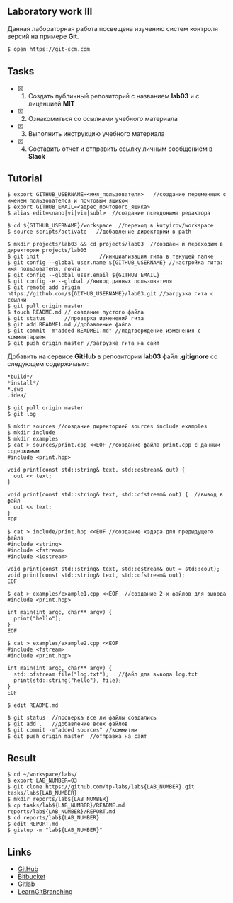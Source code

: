 ## Laboratory work III

Данная лабораторная работа посвещена изучению систем контроля версий на примере **Git**.

```bash
$ open https://git-scm.com
```

## Tasks

- [x] 1. Создать публичный репозиторий с названием **lab03** и с лиценцией **MIT**
- [x] 2. Ознакомиться со ссылками учебного материала
- [x] 3. Выполнить инструкцию учебного материала
- [x] 4. Составить отчет и отправить ссылку личным сообщением в **Slack**

## Tutorial

```ShellSession
$ export GITHUB_USERNAME=<имя_пользователя>   //создание переменных с именем пользователся и почтовым ящиком
$ export GITHUB_EMAIL=<адрес_почтового_ящика>
$ alias edit=<nano|vi|vim|subl>  //создание псевдонима редактора
```

```ShellSession
$ cd ${GITHUB_USERNAME}/workspace  //переход в kutyirov/workspace
$ source scripts/activate   //добавление директории в path
```

```ShellSession
$ mkdir projects/lab03 && cd projects/lab03  //создаем и переходим в директорию projects/lab03
$ git init				     //инициализация гита в текущей папке
$ git config --global user.name ${GITHUB_USERNAME} //настройка гита: имя пользователя, почта
$ git config --global user.email ${GITHUB_EMAIL}
$ git config -e --global //вывод данных пользователя
$ git remote add origin https://github.com/${GITHUB_USERNAME}/lab03.git //загрузка гита с ссылки
$ git pull origin master
$ touch README.md // создание пустого файла 
$ git status      //проверка изменений гита
$ git add README1.md //добавление файла
$ git commit -m"added README1.md" //подтверждение изменения с комментарием
$ git push origin master //загрузка гита на сайт 
```

Добавить на сервисе **GitHub** в репозитории **lab03** файл **.gitignore**
со следующем содержимым:

```ShellSession
*build*/
*install*/
*.swp
.idea/
```

```ShellSession
$ git pull origin master
$ git log
```

```ShellSession
$ mkdir sources //создание директорией sources include examples
$ mkdir include
$ mkdir examples
$ cat > sources/print.cpp <<EOF //создание файла print.cpp с данным содержимым
#include <print.hpp>

void print(const std::string& text, std::ostream& out) {
  out << text;
}

void print(const std::string& text, std::ofstream& out) {  //вывод в файл
  out << text;
}
EOF
```

```ShellSession
$ cat > include/print.hpp <<EOF //создание хэдэра для предыдущего файла
#include <string>
#include <fstream>
#include <iostream>

void print(const std::string& text, std::ostream& out = std::cout);
void print(const std::string& text, std::ofstream& out);  
EOF
```

```ShellSession
$ cat > examples/example1.cpp <<EOF  //создание 2-х файлов для вывода
#include <print.hpp>

int main(int argc, char** argv) {
  print("hello");
}
EOF
```

```ShellSession
$ cat > examples/example2.cpp <<EOF
#include <fstream>
#include <print.hpp>

int main(int argc, char** argv) {
  std::ofstream file("log.txt");   //файл для вывода log.txt
  print(std::string("hello"), file);
}
EOF
```

```ShellSession
$ edit README.md
```

```ShellSession
$ git status  //проверка все ли файлы создались
$ git add .   //добавление всех файлов
$ git commit -m"added sources" //коммитим
$ git push origin master  //отправка на сайт
```

## Result

```ShellSession
$ cd ~/workspace/labs/
$ export LAB_NUMBER=03
$ git clone https://github.com/tp-labs/lab${LAB_NUMBER}.git tasks/lab${LAB_NUMBER}
$ mkdir reports/lab${LAB_NUMBER}
$ cp tasks/lab${LAB_NUMBER}/README.md reports/lab${LAB_NUMBER}/REPORT.md
$ cd reports/lab${LAB_NUMBER}
$ edit REPORT.md
$ gistup -m "lab${LAB_NUMBER}"
```

## Links

- [GitHub](https://github.com)
- [Bitbucket](https://bitbucket.org)
- [Gitlab](https://about.gitlab.com)
- [LearnGitBranching](http://learngitbranching.js.org/)
